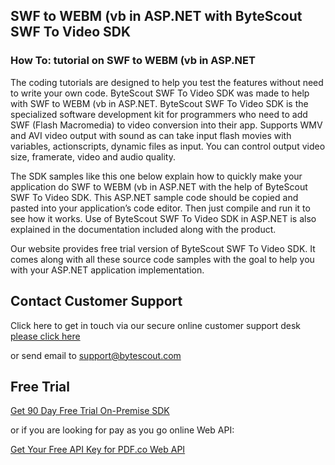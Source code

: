 ## SWF to WEBM (vb in ASP.NET with ByteScout SWF To Video SDK

### How To: tutorial on SWF to WEBM (vb in ASP.NET

The coding tutorials are designed to help you test the features without need to write your own code. ByteScout SWF To Video SDK was made to help with SWF to WEBM (vb in ASP.NET. ByteScout SWF To Video SDK is the specialized software development kit for programmers who need to add SWF (Flash Macromedia) to video conversion into their app. Supports WMV and AVI video output with sound as can take input flash movies with variables, actionscripts, dynamic files as input. You can control output video size, framerate, video and audio quality.

The SDK samples like this one below explain how to quickly make your application do SWF to WEBM (vb in ASP.NET with the help of ByteScout SWF To Video SDK. This ASP.NET sample code should be copied and pasted into your application’s code editor. Then just compile and run it to see how it works. Use of ByteScout SWF To Video SDK in ASP.NET is also explained in the documentation included along with the product.

Our website provides free trial version of ByteScout SWF To Video SDK. It comes along with all these source code samples with the goal to help you with your ASP.NET application implementation.

## Contact Customer Support

Click here to get in touch via our secure online customer support desk [please click here](https://bytescout.zendesk.com/hc/en-us/requests/new?subject=ByteScout%20SWF%20To%20Video%20SDK%20Question)

or send email to [support@bytescout.com](mailto:support@bytescout.com?subject=ByteScout%20SWF%20To%20Video%20SDK%20Question) 

## Free Trial

[Get 90 Day Free Trial On-Premise SDK](https://bytescout.com/download/web-installer?utm_source=github-readme)

or if you are looking for pay as you go online Web API:

[Get Your Free API Key for PDF.co Web API](https://pdf.co/documentation/api?utm_source=github-readme)